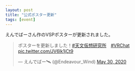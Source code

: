 ```yaml
---
layout: post
title: "公式ポスター更新"
tags: [event]
---
```


えんでばーさん作のVSPポスターが更新されました。

<blockquote class="twitter-tweet" data-theme="dark"><p lang="ja" dir="ltr">ポスターを更新しました！<a href="https://twitter.com/hashtag/%E5%A4%A9%E6%96%87%E4%BB%AE%E6%83%B3%E7%A0%94%E7%A9%B6%E6%89%80?src=hash&amp;ref_src=twsrc%5Etfw">#天文仮想研究所</a>　<a href="https://twitter.com/hashtag/VRChat?src=hash&amp;ref_src=twsrc%5Etfw">#VRChat</a> <a href="https://t.co/JV6lk1jCt9">pic.twitter.com/JV6lk1jCt9</a></p>&mdash; えんでばー🛰 (@Endeavour_Wind) <a href="https://twitter.com/Endeavour_Wind/status/1266600989513011200?ref_src=twsrc%5Etfw">May 30, 2020</a></blockquote> <script async src="https://platform.twitter.com/widgets.js" charset="utf-8"></script>

